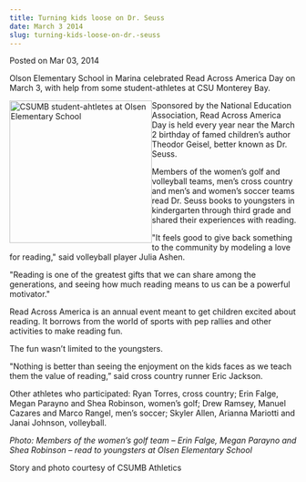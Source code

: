 ```yaml
---
title: Turning kids loose on Dr. Seuss
date: March 3 2014
slug: turning-kids-loose-on-dr.-seuss
---
```


  



<span class="date">Posted on Mar 03, 2014    </span>
<p>Olson Elementary School in Marina celebrated Read Across America
Day on March 3, with help from some student-athletes at CSU
Monterey Bay.</p>
<p><img alt="CSUMB student-ahtletes at Olsen Elementary School" src="https://news.csumb.edu/sites/default/files/65/attachments/news/images/women_golfers.jpg" style="float:left; width:250px; height:250px">Sponsored by the
National Education Association, Read Across America Day is held
every year near the March 2 birthday of famed children&#x2019;s author
Theodor Geisel, better known as Dr. Seuss.</img></p>
<p>Members of the women&#x2019;s golf and volleyball teams, men&#x2019;s cross
country and men&#x2019;s and women&#x2019;s soccer teams read Dr. Seuss books to
youngsters in kindergarten through third grade and shared their
experiences with reading.</p>
<p>&quot;It feels good to give back something to the community by
modeling a love for reading,&quot; said volleyball player Julia
Ashen.</p>
<p>&quot;Reading is one of the greatest gifts that we can share among
the generations, and seeing how much reading means to us can be a
powerful motivator.&quot;</p>
<p>Read Across America is an annual event meant to get children
excited about reading. It borrows from the world of sports with pep
rallies and other activities to make reading fun.</p>
<p>The fun wasn&#x2019;t limited to the youngsters.</p>
<p>&quot;Nothing is better than seeing the enjoyment on the kids faces
as we teach them the value of reading,&#x201D; said cross country runner
Eric Jackson.</p>
<p>Other athletes who participated: Ryan Torres, cross country;
Erin Falge, Megan Parayno and Shea Robinson, women&#x2019;s golf; Drew
Ramsey, Manuel Cazares and Marco Rangel, men&#x2019;s soccer; Skyler
Allen, Arianna Mariotti and Janai Johnson, volleyball.</p>
<p class="small"><em>Photo: Members of the women&#x2019;s golf team &#x2013; Erin
Falge, Megan Parayno and Shea Robinson &#x2013; read to youngsters at
Olsen Elementary School</em></p>
<p>Story and photo courtesy of CSUMB Athletics</p>
<p><br>
&#xA0;</br></p>





```
